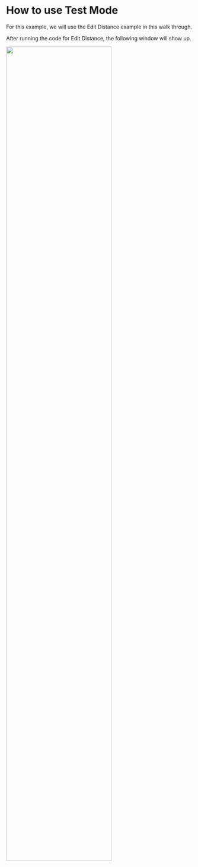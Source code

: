 # How to use Test Mode

For this example, we will use the Edit Distance example in this walk through.

After running the code for Edit Distance, the following window will show up.

<img src="../images/start_screen.png" width="75%"/>